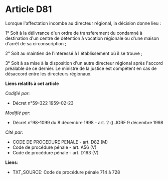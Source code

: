 # Article D81

Lorsque l'affectation incombe au directeur régional, la décision donne lieu :

1° Soit à la délivrance d'un ordre de transfèrement du condamné à destination d'un centre de détention à vocation régionale
ou d'une maison d'arrêt de sa circonscription ;

2° Soit au maintien de l'intéressé à l'établissement où il se trouve ;

3° Soit à sa mise à la disposition d'un autre directeur régional après l'accord préalable de ce dernier. Le ministre de la
justice est compétent en cas de désaccord entre les directeurs régionaux.

**Liens relatifs à cet article**

_Codifié par_:

  - Décret n°59-322 1959-02-23

_Modifié par_:

  - Décret n°98-1099 du 8 décembre 1998 - art. 2 () JORF 9 décembre 1998

_Cité par_:

  - CODE DE PROCEDURE PENALE - art. D82 (M)
  - Code de procédure pénale - art. A56 (V)
  - Code de procédure pénale - art. D163 (V)

**Liens**:

  - TXT_SOURCE: Code de procédure pénale 714 à 728
